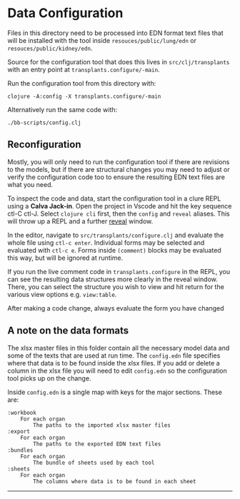 # Data Configuration

Files in this directory need to be processed into EDN format text files that will be installed with the tool inside
`resouces/public/lung/edn` or `resouces/public/kidney/edn`.

Source for the configuration tool that does this lives in `src/clj/transplants` with an entry point at 
`transplants.configure/-main`.

Run the configuration tool from this directory with:
```
clojure -A:config -X transplants.configure/-main
```

Alternatively run the same code with:
```
./bb-scripts/config.clj
```

## Reconfiguration

Mostly, you will only need to run the configuration tool if there are revisions to the models, but if there are structural changes you may need to adjust or verify the configuration code too to ensure the resulting EDN text files are what you need.

To inspect the code and data, start the configuration tool in a clure REPL using
a **Calva Jack-in**. Open the project in Vscode and hit the key sequence ctl-C ctl-J. Select `clojure cli` first, then the `config` and `reveal` aliases. This will throw up a REPL and a further [reveal](https://github.com/vlaaad/reveal) window.

In the editor, navigate to `src/transplants/configure.clj` and evaluate the whole file using `ctl-c enter`. Individual forms may be selected and evaluated with `ctl-c e`. Forms inside `(comment)` blocks may be evaluated this way, but will be ignored at runtime.

 If you run the live comment code in `transplants.configure` in the REPL, you can see the resulting data structures more clearly in the reveal window. There, you can select the structure you wish to view and hit return for the various view options e.g. `view:table`.

After making a code change, always evaluate the form you have changed

## A note on the data formats

The xlsx master files in this folder contain all the necessary model data and some of the texts that are used at run time. The `config.edn` file specifies where that data is to be found inside the xlsx files. If you add or delete a column in the xlsx file you will need to edit `config.edn` so the configuration tool picks up on the change.

Inside `config.edn` is a single map with keys for the major sections. These are:

    :workbook
        For each organ
            The paths to the imported xlsx master files
    :export
        For each organ
            The paths to the exported EDN text files
    :bundles
        For each organ
            The bundle of sheets used by each tool
    :sheets
        For each organ
            The columns where data is to be found in each sheet

****